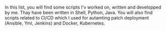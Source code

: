 In this list, you will find some scripts I'v worked on, written and developped by me.
Thay have been written in Shell, Python, Java. You will also find scripts related to 
CI/CD which I used for autamting patch deployment (Ansible, Yml, Jenkins) and Docker, 
Kubernetes. 
